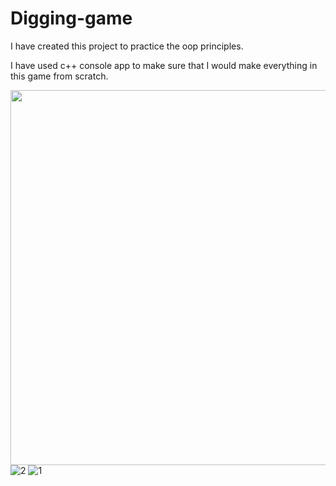 # Digging-game
I have created this project to practice the oop principles.

I have used c++ console app to make sure that I would make everything in this game from scratch.

<a href="url"><img src="https://user-images.githubusercontent.com/80628671/209346020-bbfa021b-8026-40d4-a3e9-665ea5b3c94b.jpg" align="left" height="600" width="600" ></a>
![2](https://user-images.githubusercontent.com/80628671/209336765-17e1e5aa-c551-43e6-a7df-166965865267.jpg)
![1](https://user-images.githubusercontent.com/80628671/209336782-d521b6a8-a40a-4f93-bda8-d36fce1e0e59.jpg)
